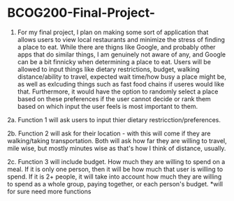 # BCOG200-Final-Project-

1. For my final project, I plan on making some sort of application that allows users to view local restaurants and minimize the stress of finding a place to eat. While there are thigns like Google, and probably other apps that do similar things, I am genuinely not aware of any, and Google can be a bit finnicky when determining a place to eat. Users will be allowed to input things like dietary restrictions, budget, walking distance/ability to travel, expected wait time/how busy a place might be, as well as exlcuding things such as fast food chains if useres would like that. Furthermore, it would have the option to randomly select a place based on these preferences if the user cannot decide or rank them based on which input the user feels is most important to them.

2a. Function 1 will ask users to input thier dietary restricction/preferences.

2b. Function 2 will ask for their location - with this will come if they are walking/taking transportation. Both will ask how far they are willing to travel, mile wise, but mostly minutes wise as that's how I think of distance, usually.

2c. Function 3 will include budget. How much they are willing to spend on a meal. If it is only one person, then it will be how much that
user is willing to spend. If it is 2+ people, it will take into account how much they are willing to spend as a whole group, paying together, or each person's budget. 
*will for sure need more functions
